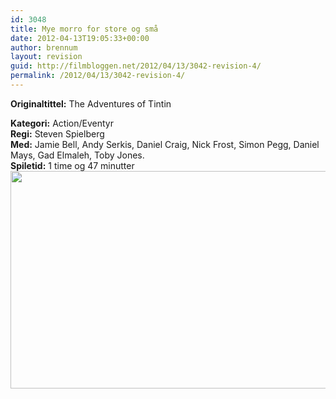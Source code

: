 ```yaml
---
id: 3048
title: Mye morro for store og små
date: 2012-04-13T19:05:33+00:00
author: brennum
layout: revision
guid: http://filmbloggen.net/2012/04/13/3042-revision-4/
permalink: /2012/04/13/3042-revision-4/
---
```

**<!--more-->Originaltittel:** The Adventures of Tintin

  
**Kategori:** Action/Eventyr  
**Regi:** Steven Spielberg  
**Med:** Jamie Bell, Andy Serkis, Daniel Craig, Nick Frost, Simon Pegg, Daniel Mays, Gad Elmaleh, Toby Jones.  
**Spiletid:** 1 time og 47 minutter  
<a href="http://filmbloggen.net/?attachment_id=3045" rel="attachment wp-att-3045"><img class="alignnone size-large wp-image-3045" src="http://filmbloggen.net/wp-content/uploads//2012/04/the-adventures-of-tintin-movie-4-620x348.jpg" alt="" width="620" height="348" /></a>